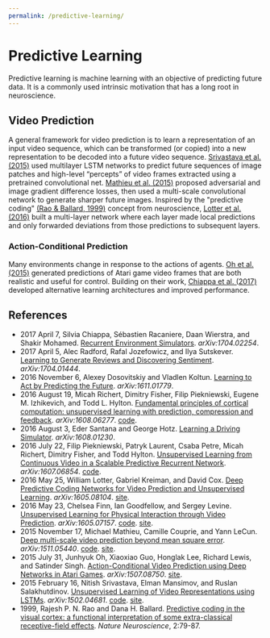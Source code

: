 ```yaml
---
permalink: /predictive-learning/
---
```

# Predictive Learning

Predictive learning is machine learning with an objective of predicting future data. It is a commonly used intrinsic motivation that has a long root in neuroscience.

## Video Prediction

A general framework for video prediction is to learn a representation of an input video sequence, which can be transformed (or copied) into a new representation to be decoded into a future video sequence. [Srivastava et al. (2015)](https://arxiv.org/abs/1502.04681) used multilayer LSTM networks to predict future sequences of image patches and high-level “percepts” of video frames extracted using a pretrained convolutional net. [Mathieu et al. (2015)](https://arxiv.org/abs/1511.05440) proposed adversarial and image gradient difference losses, then used a multi-scale convolutional network to generate sharper future images. Inspired by the "predictive coding" [(Rao & Ballard, 1999)](http://www.nature.com/neuro/journal/v2/n1/abs/nn0199_79.html) concept from neuroscience, [Lotter et al. (2016)](https://arxiv.org/abs/1605.08104) built a multi-layer network where each layer made local predictions and only forwarded deviations from those predictions to subsequent layers.

### Action-Conditional Prediction

Many environments change in response to the actions of agents. [Oh et al. (2015)](https://arxiv.org/abs/1507.08750) generated predictions of Atari game video frames that are both realistic and useful for control. Building on their work, [Chiappa et al. (2017)](https://arxiv.org/abs/1704.02254) developed alternative learning architectures and improved performance.

## References

* 2017 April 7, Silvia Chiappa, Sébastien Racaniere, Daan Wierstra, and Shakir Mohamed. [Recurrent Environment Simulators](https://arxiv.org/abs/1704.02254). *arXiv:1704.02254*.
* 2017 April 5, Alec Radford, Rafal Jozefowicz, and Ilya Sutskever. [Learning to Generate Reviews and Discovering Sentiment](https://arxiv.org/abs/1704.01444). *arXiv:1704.01444*.
* 2016 November 6, Alexey Dosovitskiy and Vladlen Koltun. [Learning to Act by Predicting the Future](https://arxiv.org/abs/1611.01779). *arXiv:1611.01779*.
* 2016 August 19, Micah Richert, Dimitry Fisher, Filip Piekniewski, Eugene M. Izhikevich, and Todd L. Hylton. [Fundamental principles of cortical computation: unsupervised learning with prediction, compression and feedback](https://arxiv.org/abs/1608.06277). *arXiv:1608.06277*. [code](https://github.com/braincorp/ASC).
* 2016 August 3, Eder Santana and George Hotz. [Learning a Driving Simulator](https://arxiv.org/abs/1608.01230). *arXiv:1608.01230*.
* 2016 July 22, Filip Piekniewski, Patryk Laurent, Csaba Petre, Micah Richert, Dimitry Fisher, and Todd Hylton. [Unsupervised Learning from Continuous Video in a Scalable Predictive Recurrent Network](https://arxiv.org/abs/1607.06854). *arXiv:1607.06854*. [code](https://github.com/braincorp/PVM).
* 2016 May 25, William Lotter, Gabriel Kreiman, and David Cox. [Deep Predictive Coding Networks for Video Prediction and Unsupervised Learning](https://arxiv.org/abs/1605.08104). *arXiv:1605.08104*. [site](https://coxlab.github.io/prednet/).
* 2016 May 23, Chelsea Finn, Ian Goodfellow, and Sergey Levine. [Unsupervised Learning for Physical Interaction through Video Prediction](https://arxiv.org/abs/1605.07157). *arXiv:1605.07157*. [code](https://github.com/tensorflow/models/tree/master/video_prediction). [site](https://sites.google.com/site/robotprediction/).
* 2015 November 17, Michael Mathieu, Camille Couprie, and Yann LeCun. [Deep multi-scale video prediction beyond mean square error](https://arxiv.org/abs/1511.05440). *arXiv:1511.05440*. [code](https://github.com/coupriec/VideoPredictionICLR2016). [site](http://cs.nyu.edu/~mathieu/iclr2016.html).
* 2015 July 31, Junhyuk Oh, Xiaoxiao Guo, Honglak Lee, Richard Lewis, and Satinder Singh. [Action-Conditional Video Prediction using Deep Networks in Atari Games](https://arxiv.org/abs/1507.08750). *arXiv:1507.08750*. [site](https://sites.google.com/a/umich.edu/junhyuk-oh/action-conditional-video-prediction).
* 2015 February 16, Nitish Srivastava, Elman Mansimov, and Ruslan Salakhutdinov. [Unsupervised Learning of Video Representations using LSTMs](https://arxiv.org/abs/1502.04681). *arXiv:1502.04681*. [code](https://github.com/emansim/unsupervised-videos). [site](http://www.cs.toronto.edu/~nitish/unsupervised_video/).
* 1999, Rajesh P. N. Rao and Dana H. Ballard. [Predictive coding in the visual cortex: a functional interpretation of some extra-classical receptive-field effects](http://www.nature.com/neuro/journal/v2/n1/abs/nn0199_79.html). *Nature Neuroscience*, 2:79-87.
